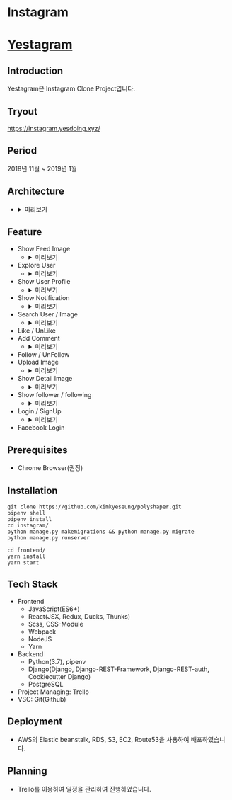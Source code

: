 # Instagram 

# [Yestagram](https://instagram.yesdoing.xyz/)

## Introduction
Yestagram은 Instagram Clone Project입니다. 

## Tryout
<https://instagram.yesdoing.xyz/>

## Period
2018년 11월 ~ 2019년 1월

## Architecture
- <details>
  <summary>미리보기</summary>
  <div markdown="1">
    ![diagram](https://cloudcraft.co/view/39798db5-21f6-4ebf-968c-d0b0fe3f3463?key=_yTft9psUrK9gSV7HG7MJw)
  </div>
  </details>

## Feature
- Show Feed Image
  - <details>
    <summary>미리보기</summary>
    <div markdown="1">

    </div>
    </details>
- Explore User
  - <details>
    <summary>미리보기</summary>
    <div markdown="1">
      ![explore_follow](https://drive.google.com/open?id=1CscR-6jya5CQ5cjgrYefdEBgZc_WYZqY)
    </div>
    </details>
- Show User Profile
  - <details>
    <summary>미리보기</summary>
    <div markdown="1">
      ![show_detail_photo](https://drive.google.com/open?id=1RjtDaf3GCBqGkMnthy0AQIQbQNHvVAGP)
    </div>
    </details>
- Show Notification
  - <details>
    <summary>미리보기</summary>
    <div markdown="1">

    </div>
    </details>
- Search User / Image
  - <details>
    <summary>미리보기</summary>
    <div markdown="1">
      ![search](https://drive.google.com/open?id=1MaYWrDq51VL9snBzx7c4xNtQ0VBClkO4)
    </div>
    </details>
- Like / UnLike
- Add Comment
  - <details>
    <summary>미리보기</summary>
    <div markdown="1">
      ![like_Unlike_comment](https://drive.google.com/open?id=1aOY0jEwgtFfccXgTI5IdiLHaP47zjxhj)
    </div>
    </details>
- Follow / UnFollow
- Upload Image
  - <details>
    <summary>미리보기</summary>
    <div markdown="1">
      ![uploadImage](https://drive.google.com/open?id=1PBgYpgiNR_aJZIKPisSkdTrApxBFWmVo)
    </div>
    </details>
- Show Detail Image
  - <details>
    <summary>미리보기</summary>
    <div markdown="1">
        
    </div>
    </details>
- Show follower / following 
  - <details>
    <summary>미리보기</summary>
    <div markdown="1">
      ![show_follow](https://drive.google.com/open?id=1fEgcpZAx_c3zLb2vTCoCOvB8fU18Yr7u)
    </div>
    </details>
- Login / SignUp
  - <details>
    <summary>미리보기</summary>
    <div markdown="1">
      ![login](https://drive.google.com/open?id=1D2Nim7cii_uBBwbXR9QMWPh8_u2laRYD)
      ![signup](https://drive.google.com/open?id=1ww6r9Dvp8FaqkDhrtYtOL0FiArTm3th7)
    </div>
    </details>
- Facebook Login

## Prerequisites
- Chrome Browser(권장)

## Installation
```
git clone https://github.com/kimkyeseung/polyshaper.git
pipenv shell
pipenv install 
cd instagram/
python manage.py makemigrations && python manage.py migrate
python manage.py runserver

cd frontend/
yarn install 
yarn start
```

## Tech Stack
- Frontend
    - JavaScript(ES6+)
    - React(JSX, Redux, Ducks, Thunks)
    - Scss, CSS-Module
    - Webpack
    - NodeJS
    - Yarn
- Backend
    - Python(3.7), pipenv
    - Django(Django, Django-REST-Framework, Django-REST-auth, Cookiecutter Django)
    - PostgreSQL
- Project Managing: Trello
- VSC: Git(Github)

## Deployment
- AWS의 Elastic beanstalk, RDS, S3, EC2, Route53을 사용하여 배포하였습니다. 

## Planning
- Trello를 이용하여 일정을 관리하여 진행하였습니다. 